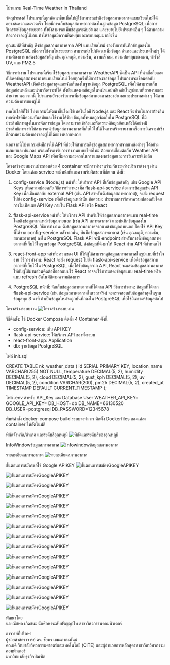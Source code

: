 โปรแกรม Real-Time Weather in Thailand 

วัตถุประสงค์
โปรแกรมนี้ถูกพัฒนาขึ้นเพื่อให้ผู้ใช้สามารถเข้าถึงข้อมูลสภาพอากาศแบบเรียลไทม์ได้อย่างสะดวกและรวดเร็ว โดยมีการเก็บข้อมูลสภาพอากาศลงในฐานข้อมูล PostgreSQL เพื่อการวิเคราะห์ข้อมูลระยะยาว ทั้งยังสามารถเพิ่มข้อมูลระดับอำเภอ และขยายไปยังประเทศอื่น ๆ ได้ตามความต้องการของผู้ใช้งาน ทำให้ข้อมูลมีความยืดหยุ่นและครอบคลุมมากยิ่งขึ้น

คุณสมบัติที่สำคัญ
ดึงข้อมูลสภาพอากาศจาก API แบบเรียลไทม์
รองรับการบันทึกข้อมูลลงใน PostgreSQL เพื่อการใช้งานในระยะยาว
สามารถนำไปพัฒนาเพิ่มข้อมูล อำเภอและประเทศใหม่ๆ ได้ตามต้องการ
แสดงข้อมูลสำคัญ เช่น อุณหภูมิ, ความชื้น, ความเร็วลม, ความปกคลุมของเมฆ, ค่ารังสี UV, และ PM2.5

วิธีการทำงาน
โปรแกรมนี้เรียกใช้ข้อมูลสภาพอากาศจาก WeatherAPI ซึ่งเป็น API ที่น่าเชื่อถือและอัปเดตข้อมูลสภาพอากาศแบบเรียลไทม์ โดยทุกครั้งที่มีการร้องขอข้อมูล โปรแกรมจะเชื่อมต่อกับ WeatherAPI เพื่อดึงข้อมูลล่าสุดและจัดเก็บลงในฐานข้อมูล PostgreSQL เพื่อให้สามารถเก็บข้อมูลย้อนหลังและนำมาวิเคราะห์ได้ ทั้งยังแสดงผลข้อมูลในหน้าแอปพลิเคชันในรูปแบบที่สวยงามและอ่านง่าย นอกจากนี้ โปรแกรมยังรองรับการเพิ่มข้อมูลสภาพอากาศของอำเภอและประเทศต่าง ๆ ได้ตามความต้องการของผู้ใช้

เทคโนโลยีที่ใช้
โปรแกรมนี้พัฒนาขึ้นโดยใช้เทคโนโลยี Node.js และ React ซึ่งช่วยในการสร้างอินเทอร์เฟซที่มีความทันสมัยและใช้งานได้ง่าย ข้อมูลทั้งหมดถูกจัดเก็บใน PostgreSQL ที่มีประสิทธิภาพสูงในการจัดการข้อมูล โดยสามารถเข้าถึงและวิเคราะห์ข้อมูลย้อนหลังได้อย่างมีประสิทธิภาพ ทำให้สามารถนำข้อมูลสภาพอากาศที่เก็บไว้ไปใช้ในการสร้างรายงานหรือการวิเคราะห์เชิงลึกตามความต้องการของผู้ใช้ได้อย่างหลากหลาย

นอกจากนี้โปรแกรมยังมีการใช้ API ที่ช่วยให้สามารถดึงข้อมูลสภาพอากาศจากแหล่งต่างๆ ได้อย่างแม่นยำและทันเวลา พร้อมทั้งรองรับการทำงานแบบเรียลไทม์ ด้วยการเชื่อมต่อกับ Weather API และ Google Maps API เพื่อเพิ่มความสะดวกในการแสดงผลข้อมูลและการวิเคราะห์เชิงลึก

โครงสร้างระบบงานประกอบด้วย 4 container จะมีการทำงานร่วมกันระหว่างบริการต่าง ๆ ผ่าน Docker โดยแต่ละ service จะมีหน้าที่และความรับผิดชอบที่ชัดเจน ดังนี้:

1. config-service (Node.js)
หน้าที่: ให้บริการ API ที่เก็บข้อมูลสำคัญ เช่น Google API Keys เพื่อความปลอดภัย
วิธีการทำงาน: เมื่อ flask-api-service ต้องการข้อมูลเช่น API Key เพื่อเชื่อมต่อกับ external API (เช่น API สำหรับดึงข้อมูลสภาพอากาศ), จะส่ง request ไปยัง config-service เพื่อดึงข้อมูลเหล่านั้น
ข้อความ: ประมาณการรักษาความปลอดภัยโดยการไม่เปิดเผย API Key ภายใน Flask API หรือ React

2. flask-api-service
หน้าที่: ให้บริการ API สำหรับให้ข้อมูลสภาพอากาศแบบ real-time โดยดึงข้อมูลจากแหล่งข้อมูลภายนอก (เช่น API สภาพอากาศ) และบันทึกข้อมูลลงใน PostgreSQL
วิธีการทำงาน:
ดึงข้อมูลสภาพอากาศจากแหล่งข้อมูลภายนอก โดยใช้ API Key ที่ได้จาก config-service
หลังจากนั้น, บันทึกข้อมูลสภาพอากาศ (เช่น อุณหภูมิ, ความชื้น, สถานะอากาศ) ลงใน PostgreSQL
Flask API จะมี endpoint สำหรับการดึงข้อมูลสภาพอากาศที่เก็บไว้ในฐานข้อมูล PostgreSQL
ส่งข้อมูลที่ดึงมาให้ React ผ่าน API ที่กำหนดไว้

3. react-front-app
หน้าที่: ส่วนของ UI ที่ให้ผู้ใช้สามารถดูข้อมูลสภาพอากาศในรูปแบบที่เข้าใจง่าย
วิธีการทำงาน:
React จะส่ง request ไปยัง flask-api-service เพื่อดึงข้อมูลสภาพอากาศที่เก็บไว้ใน PostgreSQL
เมื่อได้รับข้อมูลจาก API, React จะแสดงข้อมูลสภาพอากาศให้กับผู้ใช้ผ่านส่วนติดต่อที่ออกแบบไว้
React อาจจะใช้การแสดงข้อมูลแบบ real-time หรือแบบ refresh อัตโนมัติตามความต้องการ

4. PostgreSQL
หน้าที่: จัดเก็บข้อมูลสภาพอากาศที่ได้จาก API
วิธีการทำงาน:
ข้อมูลที่ได้จาก flask-api-service (เช่น ข้อมูลสภาพอากาศในเวลาจริง) จะตรวจสอบกับข้อมูลล่าสุดในฐานข้อมูลทุก 3 นาที ถ้าเป็นข้อมูลใหม่จะถูกบันทึกลงใน PostgreSQL เพื่อใช้วิเคราะห์ข้อมูลต่อไป


โครงสร้างระบบงาน
![โครงสร้างระบบงาน](images/structure.jpg)

วิธีติดตั้ง:
ใช้ Docker Compose ติดตั้ง 4 Container ดังนี้
- config-service: เก็บ API KEY 
- flask-api-service: ให้บริการ API ของทั้งระบบ
- react-front-app: Application
- db: ฐานข้อมูล PostgreSQL


ไฟล์ init.sql

CREATE TABLE nk_weather_data (
    id SERIAL PRIMARY KEY,
    location_name VARCHAR(255) NOT NULL,
    temperature DECIMAL(5, 2),
    humidity DECIMAL(5, 2),
    cloud DECIMAL(5, 2),
    gust_kph DECIMAL(5, 2),
    uv DECIMAL(5, 2),
    condition VARCHAR(200),
    pm25 DECIMAL(5, 2),
    created_at TIMESTAMP DEFAULT CURRENT_TIMESTAMP
);



ไฟล์ .env สำหรับ API_Key และ Database User
WEATHER_API_KEY=
GOOGLE_API_KEY=
DB_HOST=db
DB_NAME=66130520
DB_USER=postgresql
DB_PASSWORD=12345678


พิมพ์คำสั่ง docker-compose build
ระบบจะทำการ ติดตั้ง Dockerfiles ของแต่ละ container ให้อัตโนมัติ

พิกัดจังหวัด/อำเภอ และระดับสีอุณหภูมิ
![พิกัดและระดับสีของอุณหภูมิ](images/mapscreen.png)


InfoWindowข้อมูลสภาพอากาศ
![Infowindowข้อมูลสภาพอากาศ](images/infoscreen.png)


รายละเอียดสภาพอากาศ
![รายละเอียดสภาพอากาศ](images/datascreen.png)


ขั้นตอนการสมัครขอใช้ Google APIKEY
![ขั้นตอนการสมัครGoogleAPIKEY](images/1.png)

![ขั้นตอนการสมัครGoogleAPIKEY](images/2.png)

![ขั้นตอนการสมัครGoogleAPIKEY](images/3.png)

![ขั้นตอนการสมัครGoogleAPIKEY](images/4.png)

![ขั้นตอนการสมัครGoogleAPIKEY](images/5.png)

![ขั้นตอนการสมัครGoogleAPIKEY](images/6.png)

![ขั้นตอนการสมัครGoogleAPIKEY](images/7.png)

![ขั้นตอนการสมัครGoogleAPIKEY](images/8.png)

![ขั้นตอนการสมัครGoogleAPIKEY](images/9.png)

![ขั้นตอนการสมัครGoogleAPIKEY](images/14.png)

![ขั้นตอนการสมัครGoogleAPIKEY](images/16.png)

![ขั้นตอนการสมัครGoogleAPIKEY](images/17.png)

![ขั้นตอนการสมัครGoogleAPIKEY](images/18.png)

![ขั้นตอนการสมัครGoogleAPIKEY](images/19.png)

![ขั้นตอนการสมัครGoogleAPIKEY](images/20.png)


พัฒนาโดย  
    นายณัชพล เกิดชนะ นักศึกษาระดับปริญญาโท สาขาวิศวกรรมคอมพิวเตอร์  

อาจารย์ที่ปรึกษา  
    ผู้ช่วยศาสตราจารย์ ดร. ชัยพร เขมะภาตะพันธ์  
    คณบดี วิทยาลัยวิศวกรรมศาสตร์และเทคโนโลยี (CITE) และผู้อำนวยการหลักสูตรสาขาวิชาวิศวกรรมคอมพิวเตอร์  
    มหาวิทยาลัยธุรกิจบัณฑิต